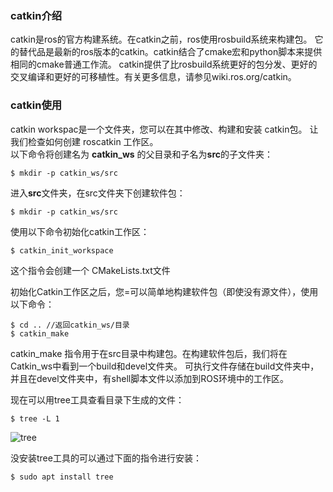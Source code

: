 ### catkin介绍  

catkin是ros的官方构建系统。在catkin之前，ros使用rosbuild系统来构建包。
它的替代品是最新的ros版本的catkin。catkin结合了cmake宏和python脚本来提供相同的cmake普通工作流。
catkin提供了比rosbuild系统更好的包分发、更好的交叉编译和更好的可移植性。有关更多信息，请参见wiki.ros.org/catkin。

### catkin使用  
catkin workspac是一个文件夹，您可以在其中修改、构建和安装 catkin包。 让我们检查如何创建 roscatkin 工作区。    
以下命令将创建名为 **catkin_ws** 的父目录和子名为**src**的子文件夹：  
```
$ mkdir -p catkin_ws/src 
```    
进入**src**文件夹，在src文件夹下创建软件包： 
```
$ mkdir -p catkin_ws/src 
```   
使用以下命令初始化catkin工作区：  

```
$ catkin_init_workspace
```    
这个指令会创建一个 CMakeLists.txt文件    

初始化Catkin工作区之后，您=可以简单地构建软件包（即使没有源文件），使用以下命令：  
```
$ cd .. //返回catkin_ws/目录
$ catkin_make 
```  
catkin_make 指令用于在src目录中构建包。在构建软件包后，我们将在Catkin_ws中看到一个build和devel文件夹。
可执行文件存储在build文件夹中，并且在devel文件夹中，有shell脚本文件以添加到ROS环境中的工作区。   

现在可以用tree工具查看目录下生成的文件：   
```
$ tree -L 1
```  
![tree](https://github.com/HumorLogic/techDocuments/blob/master/ROS/images/tree.png)  

没安装tree工具的可以通过下面的指令进行安装： 
```
$ sudo apt install tree
```   






